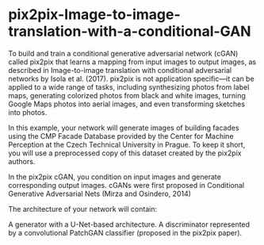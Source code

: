 # pix2pix-Image-to-image-translation-with-a-conditional-GAN

To build and train a conditional generative adversarial network (cGAN) called pix2pix that learns a mapping from input images to output images, as described in Image-to-image translation with conditional adversarial networks by Isola et al. (2017). pix2pix is not application specific—it can be applied to a wide range of tasks, including synthesizing photos from label maps, generating colorized photos from black and white images, turning Google Maps photos into aerial images, and even transforming sketches into photos.

In this example, your network will generate images of building facades using the CMP Facade Database provided by the Center for Machine Perception at the Czech Technical University in Prague. To keep it short, you will use a preprocessed copy of this dataset created by the pix2pix authors.

In the pix2pix cGAN, you condition on input images and generate corresponding output images. cGANs were first proposed in Conditional Generative Adversarial Nets (Mirza and Osindero, 2014)

The architecture of your network will contain:

A generator with a U-Net-based architecture.
A discriminator represented by a convolutional PatchGAN classifier (proposed in the pix2pix paper).

